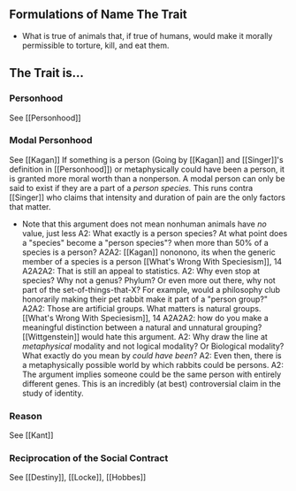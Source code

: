 ## Formulations of Name The Trait
- What is true of animals that, if true of humans, would make it morally permissible to torture, kill, and eat them.

## The Trait is...

### Personhood
See [[Personhood]]

### Modal Personhood
See [[Kagan]]
If something is a person (Going by [[Kagan]] and [[Singer]]'s definition in [[Personhood]]) or metaphysically could have been a person, it is granted more moral worth than a nonperson. A modal person can only be said to exist if they are a part of a *person species.* This runs contra [[Singer]] who claims that intensity and duration of pain are the only factors that matter.
- Note that this argument does not mean nonhuman animals have *no* value, just less
	A2: What exactly is a person species? At what point does a "species" become a "person species"? when more than 50% of a species is a person?
		A2A2: [[Kagan]] nononono, its when the generic member of a species is a person [[What's Wrong With Speciesism]], 14
			A2A2A2: That is still an appeal to statistics.
	A2: Why even stop at species? Why not a genus? Phylum? Or even more out there, why not part of the set-of-things-that-X? For example, would a philosophy club honorarily making their pet rabbit make it part of a "person group?"
		A2A2: Those are artificial groups. What matters is natural groups. [[What's Wrong With Speciesism]], 14
			A2A2A2: how do you make a meaningful distinction between a natural and unnatural grouping? [[Wittgenstein]] would hate this argument.
	A2: Why draw the line at *metaphysical* modality and not logical modality? Or Biological modality? What exactly do you mean by *could have been*?
	A2: Even then, there is a metaphysically possible world by which rabbits could be persons.
	A2: The argument implies someone could be the same person with entirely different genes. This is an incredibly (at best) controversial claim in the study of identity.

### Reason
See [[Kant]]

### Reciprocation of the Social Contract
See [[Destiny]], [[Locke]], [[Hobbes]]